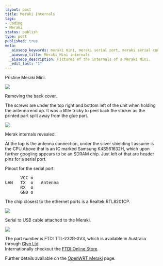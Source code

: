 ```yaml
--- 
layout: post
title: Meraki Internals
tags: 
- Coding
- Meraki
status: publish
type: post
published: true
meta: 
  _aioseop_keywords: meraki mini, meraki serial port, meraki serial console, hacking meraki
  _aioseop_title: Meraki Mini internals
  _aioseop_description: Pictures of the internals of a Meraki Mini.
  _edit_last: "1"
---
```

<p>
Pristine Meraki Mini.
</p>
<p>
<a href="http://picasaweb.google.co.uk/timmcgil/MerakiInternals/photo#5172528806907627362"><img src="http://lh4.google.co.uk/timmcgil/R8iDi240R2I/AAAAAAAAAU4/74bJ_LEqkEQ/s400/IMG_0724_1.JPG" /></a>
</p>
<p>
Removing the back cover.<br />

The screws are under the top right and bottom left of the unit when holding the antenna end up. It was a little tricky to peel back the sticker as the printed part split away from the glue part.
</p>
<p>
<a href="http://picasaweb.google.co.uk/timmcgil/MerakiInternals/photo#5172529098965403506"><img src="http://lh4.google.co.uk/timmcgil/R8iDz240R3I/AAAAAAAAAVA/v5oTnvMc0ug/s400/IMG_0725_1.JPG" /></a>
</p>
<p>
Merak internals revealed.<br />

At the top is the antenna connection, under the silver shielding I assume is the CPU.Above that is an IC marked Samsung K4S561632H, which upon further googling appears to be an SDRAM chip. Just left of that are header pins for a serial port.<br />

Pinout for the serial port:
<pre>
      VCC o
LAN   TX  o   Antenna
      RX  o
      GND o
</pre>
The chip closest to the ethernet ports is a Realtek RTL8201CP.
</p>
<p>
<a href="http://picasaweb.google.co.uk/timmcgil/MerakiInternals/photo#5172530258606573490"><img src="http://lh6.google.co.uk/timmcgil/R8iE3W40R7I/AAAAAAAAAXU/HVcPnkM5CS0/s400/IMG_0729_1.JPG" /></a>
</p>
<p>
Serial to USB cable attached to the Meraki.
</p>
<p>
<a href="http://picasaweb.google.co.uk/timmcgil/MerakiInternals/photo#5172528519144818514"><img src="http://lh5.google.co.uk/timmcgil/R8iDSG40R1I/AAAAAAAAAUw/2XZ-vOp0igY/s400/IMG_0730_1.JPG" /></a>
</p>
<p>
The part number is FTDI TTL-232R-3V3, which is available in Australia through <a href="http://www.glyn.co.nz/index.htm">Glyn Ltd</a>.<br/>
Internationally checkout the <a href="http://apple.clickandbuild.com/cnb/shop/ftdichip?op=catalogue-products-null&amp;prodCategoryID=47&amp;title=Cables%253A+TTL-232R">FTDI Online Store</a>.
</p>
<p>Further details available on the <a href="http://wiki.openwrt.org/OpenWrtDocs/Hardware/Meraki/Mini">OpenWRT Meraki</a> page.<br/></p>
